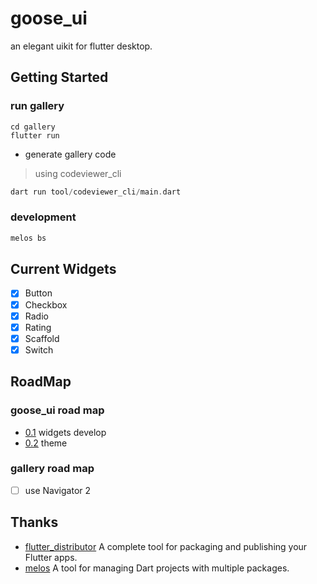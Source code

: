 # goose_ui
an elegant uikit for flutter desktop. 

## Getting Started

### run gallery 

```shell
cd gallery
flutter run
```

* generate gallery code
> using codeviewer_cli
```dart
dart run tool/codeviewer_cli/main.dart
```

### development

```dart
melos bs
```

## Current Widgets

* [x] Button
* [x] Checkbox
* [x] Radio
* [x] Rating
* [x] Scaffold
* [x] Switch

## RoadMap

### goose_ui road map

* [0.1](https://github.com/goose-kit/goose_ui/projects/1) widgets develop
* [0.2](https://github.com/goose-kit/goose_ui/projects/2) theme  

### gallery road map

* [ ] use Navigator 2

## Thanks 

* [flutter_distributor](https://github.com/leanflutter/flutter_distributor) A complete tool for packaging and publishing your Flutter apps.
* [melos](https://github.com/invertase/melos) A tool for managing Dart projects with multiple packages. 
